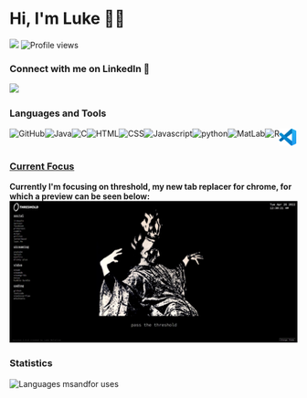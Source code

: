 # Hi, I'm Luke 👩‍💻
![](https://img.shields.io/github/followers/luke-mccallum?label=Followers&style=flat-square)
![Profile views](https://gpvc.arturio.dev/luke-mccallum)

### Connect with me on LinkedIn 🤝
<a href="https://www.linkedin.com/in/luke-mccallum2/" target="_blank"><img src="https://img.shields.io/badge/-LinkedIn-0072b1?style=flat-square&logo=linkedin&logoColor=white"/></a>

### Languages and Tools
<img align="left" alt="GitHub" height="30px" src="https://icon-library.com/images/github-icon-white/github-icon-white-6.jpg" />
<img align="left" alt="Java" height="30px" src="https://1000logos.net/wp-content/uploads/2020/09/Java-Logo.png" />
<img align="left" alt="C" height="30px" src="https://upload.wikimedia.org/wikipedia/commons/1/19/C_Logo.png" />
<img align="left" alt="HTML" height="30px" src="https://i.stack.imgur.com/PgcSR.png" />
<img align="left" alt="CSS" height="30px" src="https://upload.wikimedia.org/wikipedia/commons/thumb/d/d5/CSS3_logo_and_wordmark.svg/1200px-CSS3_logo_and_wordmark.svg.png" />
<img align="left" alt="Javascript" height="30px" src="https://upload.wikimedia.org/wikipedia/commons/thumb/9/99/Unofficial_JavaScript_logo_2.svg/480px-Unofficial_JavaScript_logo_2.svg.png" />
<img align="left" alt="python" height="30px" src="https://cdn3.iconfinder.com/data/icons/logos-and-brands-adobe/512/267_Python-512.png" />
<img align="left" alt="MatLab" height="30px" src="https://upload.wikimedia.org/wikipedia/commons/thumb/2/21/Matlab_Logo.png/667px-Matlab_Logo.png" />
<img align="left" alt="R" height="30px" src="https://www.stat.auckland.ac.nz/~paul/Reports/Rlogo/Rlogo.svg" />
<img align="left" alt="visual studio code" height="30px" src="https://raw.githubusercontent.com/github/explore/80688e429a7d4ef2fca1e82350fe8e3517d3494d/topics/visual-studio-code/visual-studio-code.png" />
<br><br>

### <a href="https://github.com/luke-mccallum/threshold">Current Focus</a>
**Currently I'm focusing on threshold, my new tab replacer for chrome, for which a preview can be seen below:**
<img src="https://raw.githubusercontent.com/luke-mccallum/threshold/master/images/preview2.0.0.jpg">

### Statistics
<img align="center" src="https://github-readme-stats.vercel.app/api/top-langs/?username=luke-mccallum&layout=compact&langs_count=8&theme=radical" alt="Languages msandfor uses" />
